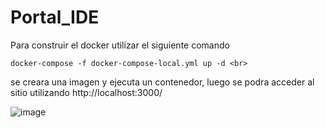 # Portal_IDE

Para construir el docker utilizar el siguiente comando <br>

```
docker-compose -f docker-compose-local.yml up -d <br>
```
se creara una imagen y ejecuta un contenedor, luego se podra acceder al sitio utilizando http://localhost:3000/

![image](https://user-images.githubusercontent.com/85247275/130233965-b283b077-24f8-4720-bbe2-a3a3b8ba0db0.png)
